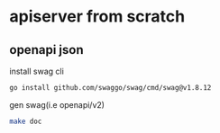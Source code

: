 # apiserver from scratch

## openapi json

install swag cli
```bash
go install github.com/swaggo/swag/cmd/swag@v1.8.12
```

gen swag(i.e openapi/v2)
```bash
make doc
```